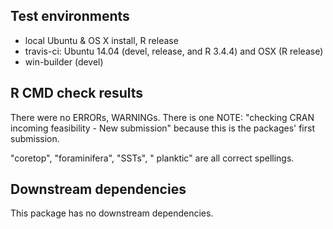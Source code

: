 ## Test environments
* local Ubuntu & OS X install, R release
* travis-ci: Ubuntu 14.04 (devel, release, and R 3.4.4) and OSX (R release)
* win-builder (devel)

## R CMD check results
There were no ERRORs, WARNINGs.
There is one NOTE:  "checking CRAN incoming feasibility - New submission" because this is the packages' first submission.

"coretop", "foraminifera", "SSTs", " planktic" are all correct spellings.

## Downstream dependencies
This package has no downstream dependencies.